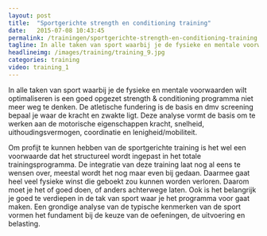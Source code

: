 ```yaml
---
layout: post
title:  "Sportgerichte strength en conditioning training"
date:   2015-07-08 10:43:45
permalink: /trainingen/sportgerichte-strength-en-conditioning-training
tagline: In alle taken van sport waarbij je de fysieke en mentale voorwaarden wilt optimaliseren.
headlineimg: /images/training/training_9.jpg
categories: training
video: training_1
---
```

In alle taken van sport waarbij je de fysieke en mentale voorwaarden wilt optimaliseren is een goed opgezet strength & conditioning programma niet meer weg te denken. De atletische fundering is de basis en dmv screening bepaal je waar de kracht en zwakte ligt. Deze analyse vormt de basis om te werken aan de motorische eigenschappen kracht, snelheid, uithoudingsvermogen, coordinatie en lenigheid/mobiliteit.


Om profijt te kunnen hebben van de sportgerichte training is het wel een voorwaarde dat het structureel wordt ingepast in het totale trainingsprogramma. De integratie van deze training laat nog al eens te wensen over, meestal wordt het nog maar even bij gedaan. Daarmee gaat heel veel fysieke winst die geboekt zou kunnen worden verloren. Daarom moet je het of goed doen, of anders achterwege laten. Ook is het belangrijk je goed te verdiepen in de tak van sport waar je het programma voor gaat maken. Een grondige analyse van de typische kenmerken van de sport vormen het fundament bij de keuze van de oefeningen, de uitvoering en belasting.
